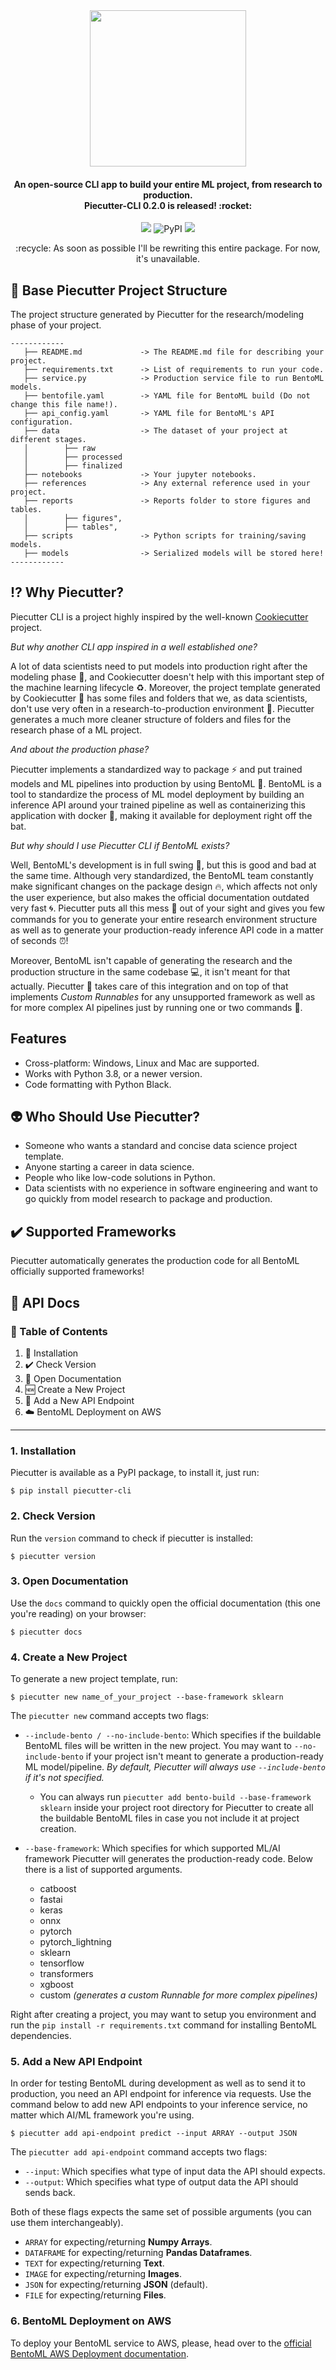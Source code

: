 <div align="center">
    <img src="statics/logo.png" width="250" />
    <h4>
        An open-source CLI app to build your entire ML project, from research to production. <br />
        Piecutter-CLI 0.2.0 is released! :rocket:
    </h4>
    <p>
        <img src="https://img.shields.io/pypi/pyversions/piecutter-cli" />
        <img alt="PyPI" src="https://img.shields.io/pypi/v/piecutter-cli">
        <img src="https://img.shields.io/pypi/l/piecutter-cli" />
    </p>
    <p>:recycle: As soon as possible I'll be rewriting this entire package. For now, it's unavailable.</p>
</div>


## :notebook: Base Piecutter Project Structure
The project structure generated by Piecutter for the research/modeling phase of your project.

    ------------
       ├── README.md             -> The README.md file for describing your project.
       ├── requirements.txt      -> List of requirements to run your code.
       ├── service.py            -> Production service file to run BentoML models.
       ├── bentofile.yaml        -> YAML file for BentoML build (Do not change this file name!).
       ├── api_config.yaml       -> YAML file for BentoML's API configuration.
       ├── data                  -> The dataset of your project at different stages.
       │        ├── raw
       │        ├── processed
       │        ├── finalized
       ├── notebooks             -> Your jupyter notebooks.
       ├── references            -> Any external reference used in your project.
       ├── reports               -> Reports folder to store figures and tables.
       │        ├── figures",
       │        ├── tables",
       ├── scripts               -> Python scripts for training/saving models.
       ├── models                -> Serialized models will be stored here!
    ------------

## :interrobang: Why Piecutter?
Piecutter CLI is a project highly inspired by the well-known <a href="https://github.com/cookiecutter/cookiecutter" target="_blank">Cookiecutter</a> project.

*But why another CLI app inspired in a well established one?*

A lot of data scientists need to put models into production right after the modeling phase :crystal_ball:, and Cookiecutter doesn't help with this important step of the machine learning lifecycle :recycle:. Moreover, the project template generated by Cookiecutter :cookie: has some files and folders that we, as data scientists, don't use very often in a research-to-production environment :microscope:. Piecutter generates a much more cleaner structure of folders and files for the research phase of a ML project.

*And about the production phase?*

Piecutter implements a standardized way to package :zap: and put trained models and ML pipelines into production by using BentoML :rocket:. BentoML is a tool to standardize the process of ML model deployment by building an inference API around your trained pipeline as well as containerizing this application with docker :whale:, making it available for deployment right off the bat.

*But why should I use Piecutter CLI if BentoML exists?*

Well, BentoML's development is in full swing :steam_locomotive:, but this is good and bad at the same time. Although very standardized, the BentoML team constantly make significant changes on the package design :fire:, which affects not only the user experience, but also makes the official documentation outdated very fast :cyclone:. Piecutter puts all this mess :poop: out of your sight and gives you few commands for you to generate your entire research environment structure as well as to generate your production-ready inference API code in a matter of seconds :alarm_clock:!

Moreover, BentoML isn't capable of generating the research and the production structure in the same codebase :computer:, it isn't meant for that actually. Piecutter :cake: takes care of this integration and on top of that implements *Custom Runnables* for any unsupported framework as well as for more complex AI pipelines just by running one or two commands :tada:.

## Features
+ Cross-platform: Windows, Linux and Mac are supported.
+ Works with Python 3.8, or a newer version.
+ Code formatting with Python Black.

## :alien: Who Should Use Piecutter?
+ Someone who wants a standard and concise data science project template.
+ Anyone starting a career in data science.
+ People who like low-code solutions in Python.
+ Data scientists with no experience in software engineering and want to go quickly from model research to package and production.

## :heavy_check_mark: Supported Frameworks
Piecutter automatically generates the production code for all BentoML officially supported frameworks!

## :bookmark_tabs: API Docs

### :page_with_curl: Table of Contents
1. :satellite: Installation
2. :heavy_check_mark: Check Version
3. :closed_book: Open Documentation
4. :new: Create a New Project
5. :carousel_horse: Add a New API Endpoint
6. :cloud: BentoML Deployment on AWS
***

###  1. Installation
Piecutter is available as a PyPI package, to install it, just run:

    $ pip install piecutter-cli

### 2. Check Version
Run the `version` command to check if piecutter is installed:

    $ piecutter version

### 3. Open Documentation
Use the `docs` command to quickly open the official documentation (this one you're reading) on your browser:

    $ piecutter docs

### 4. Create a New Project
To generate a new project template, run:

    $ piecutter new name_of_your_project --base-framework sklearn

The `piecutter new` command accepts two flags:
+ `--include-bento / --no-include-bento`: Which specifies if the buildable BentoML files will be written in the new project. You may want to `--no-include-bento` if your project isn't meant to generate a production-ready ML model/pipeline. *By default, Piecutter will always use `--include-bento` if it's not specified.*
    + You can always run `piecutter add bento-build --base-framework sklearn` inside your project root directory for Piecutter to create all the buildable BentoML files in case you not include it at project creation.

+ `--base-framework`: Which specifies for which supported ML/AI framework Piecutter will generates the production-ready code. Below there is a list of supported arguments.
    + catboost
    + fastai
    + keras
    + onnx
    + pytorch
    + pytorch_lightning
    + sklearn
    + tensorflow
    + transformers
    + xgboost
    + custom *(generates a custom Runnable for more complex pipelines)*

Right after creating a project, you may want to setup you environment and run the `pip install -r requirements.txt` command for installing BentoML dependencies.

### 5. Add a New API Endpoint
In order for testing BentoML during development as well as to send it to production, you need an API endpoint for inference via requests. Use the command below to add new API endpoints to your inference service, no matter which AI/ML framework you're using.

    $ piecutter add api-endpoint predict --input ARRAY --output JSON

The `piecutter add api-endpoint` command accepts two flags:
+ `--input`: Which specifies what type of input data the API should expects.
+ `--output`: Which specifies what type of output data the API should sends back.

Both of these flags expects the same set of possible arguments (you can use them interchangeably).
+ `ARRAY` for expecting/returning **Numpy Arrays**.
+ `DATAFRAME` for expecting/returning **Pandas Dataframes**.
+ `TEXT` for expecting/returning **Text**.
+ `IMAGE` for expecting/returning **Images**.
+ `JSON` for expecting/returning **JSON** (default).
+ `FILE` for expecting/returning **Files**.

### 6. BentoML Deployment on AWS
To deploy your BentoML service to AWS, please, head over to the <a href="https://docs.bentoml.org/en/0.13-lts/deployment/aws_ec2.html" target="blank">official BentoML AWS Deployment documentation</a>.
